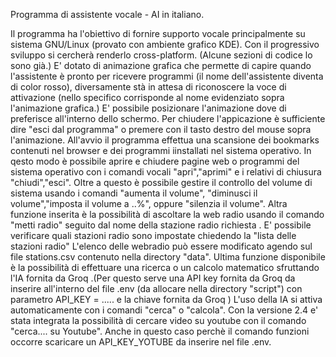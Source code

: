 Programma di assistente vocale - AI in italiano.

Il programma ha l'obiettivo di fornire supporto vocale principalmente su sistema GNU/Linux (provato con ambiente grafico KDE). Con il progressivo sviluppo si cercherà renderlo cross-platform. (Alcune sezioni di codice lo sono già.) E' dotato di animazione grafica che permette di capire quando l'assistente è pronto per ricevere programmi (il nome dell'assistente diventa di color rosso), diversamente stà in attesa di riconoscere la voce di attivazione (nello specifico corrisponde al nome evidenziato sopra l'animazione grafica.) E' possibile posizionare l'animazione dove di preferisce all'interno dello schermo. Per chiudere l'appicazione è sufficiente dire "esci dal programma" o premere con il tasto destro del mouse sopra l'animazione. All'avvio il programma effettua una scansione dei bookmarks contenuti nel browser e dei programmi iinstallati nel sistema operativo. In qesto modo è possibile aprire e chiudere pagine web o programmi del sistema operativo con i comandi vocali "apri","aprimi" e i relativi di chiusura "chiudi","esci". Oltre a questo è possibile gestire il controllo del volume di sistema usando i comandi "aumenta il volume", "diminusci il volume","imposta il volume a ..%", oppure "silenzia il volume". Altra funzione inserita è la possibilità di ascoltare la web radio usando il comando "metti radio" seguito dal nome della stazione radio richiesta . E' possibile verificare quali stazioni radio sono impostate chiedendo la "lista delle stazioni radio" L'elenco delle webradio può essere modificato agendo sul file stations.csv contenuto nella directory "data". Ultima funzione disponibile è la possibilità di effettuare una ricerca o un calcolo matematico sfruttando l'IA fornita da Groq .(Per questo serve una API key fornita da Groq da inserire all'interno del file .env (da allocare nella directory "script") con parametro API_KEY = ..... e la chiave fornita da Groq ) L'uso della IA si attiva automaticamente con i comandi "cerca" o "calcola". Con la versione 2.4 e' stata integrata la possibilità di cercare video su youtube con il comando "cerca.... su Youtube". Anche in questo caso perchè il comando funzioni occorre scaricare un API_KEY_YOTUBE da inserire nel file .env.
